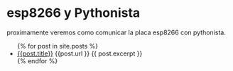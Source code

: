 <html>
<head>
<title>esp8266-pythonista</title>
</head>
<body>

<h1>esp8266 y Pythonista</h1>
<p>proximamente veremos como comunicar la placa esp8266 con pythonista.</p>
<ul>
  {% for post in site.posts %}
    <li>
      <a href="esp8266-pythonista{{post.url }}">{{post.title}}</a>
      {{post.url }}
      {{ post.excerpt }}
    </li>
  {% endfor %}
</ul>



</body>
</html>
